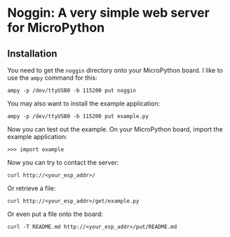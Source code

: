 # Noggin: A very simple web server for MicroPython

## Installation

You need to get the `noggin` directory onto your MicroPython board.  I
like to use the `ampy` command for this:

    ampy -p /dev/ttyUSB0 -b 115200 put noggin

You may also want to install the example application:

    ampy -p /dev/ttyUSB0 -b 115200 put example.py

Now you can test out the example.  On your MicroPython board, import
the example application:

    >>> import example

Now you can try to contact the server:

    curl http://<your_esp_addr>/

Or retrieve a file:

    curl http://<your_esp_addr>/get/example.py

Or even put a file onto the board:

    curl -T README.md http://<your_esp_addr>/put/README.md
